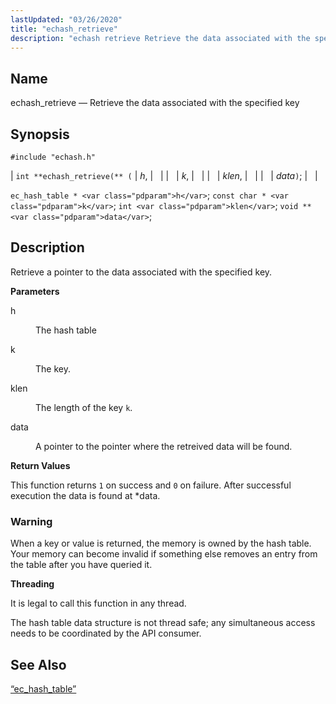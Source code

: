 ```yaml
---
lastUpdated: "03/26/2020"
title: "echash_retrieve"
description: "echash retrieve Retrieve the data associated with the specified key int echash retrieve h k klen data ec hash table h const char k int klen void data Retrieve a pointer to the data associated with the specified key h The hash table k The key klen The length of..."
---
```


<a name="apis.echash_retrieve"></a> 
## Name

echash_retrieve — Retrieve the data associated with the specified key

## Synopsis

`#include "echash.h"`

| `int **echash_retrieve(** (` | <var class="pdparam">h</var>, |   |
|   | <var class="pdparam">k</var>, |   |
|   | <var class="pdparam">klen</var>, |   |
|   | <var class="pdparam">data</var>`)`; |   |

`ec_hash_table * <var class="pdparam">h</var>`;
`const char * <var class="pdparam">k</var>`;
`int <var class="pdparam">klen</var>`;
`void ** <var class="pdparam">data</var>`;<a name="idp51364640"></a> 
## Description

Retrieve a pointer to the data associated with the specified key.

**<a name="idp51365888"></a> Parameters**

<dl class="variablelist">

<dt>h</dt>

<dd>

The hash table

</dd>

<dt>k</dt>

<dd>

The key.

</dd>

<dt>klen</dt>

<dd>

The length of the key `k`.

</dd>

<dt>data</dt>

<dd>

A pointer to the pointer where the retreived data will be found.

</dd>

</dl>

**<a name="idp51374560"></a> Return Values**

This function returns `1` on success and `0` on failure. After successful execution the data is found at *data.

### Warning

When a key or value is returned, the memory is owned by the hash table. Your memory can become invalid if something else removes an entry from the table after you have queried it.

**<a name="idp51377520"></a> Threading**

It is legal to call this function in any thread.

The hash table data structure is not thread safe; any simultaneous access needs to be coordinated by the API consumer.

<a name="idp51379520"></a> 
## See Also

[“ec_hash_table”](/momentum/3/3-api/structs-ec-hash-table)